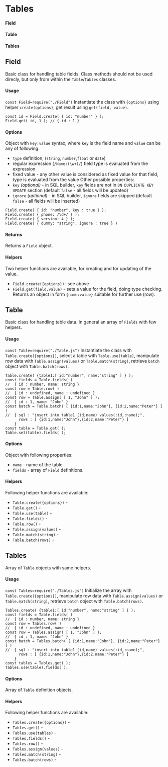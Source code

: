 # Tables

#### Field

#### Table

#### Tables

## Field

Basic class for handling table fields. Class methods should not be used direcly, but only from within the `Table`/`Tables` classes.

#### Usage

`const Field=require("./Field")`
Instantiate the class with `{options}` using helper `create(options)`, get result using `get(field, value)`.

```
const id = Field.create( { id: "number" } );
Field.get( id, 1 ); // { id : 1 }
```

#### Options

Object with `key:value` syntax, where `key` is the field name and `value` can be any of following:

- `type` definition, (`string`, `number`,`float` or `date`)
- regular expression (`/Name:(\w+)/`) field type is evaluated from the expression
- fixed value - any other value is considered as fixed value for that field, type is evaluated from the value
  Other possible properties:
- `key` _(optional)_ - in SQL builder, `key` fields are not in `ON DUPLICATE KEY UPDATE` section (default `false` - all fields will be updated)
- `ignore` _(optional)_ - in SQL builder, `ignore` fields are skipped (default `false` - all fields will be inserted)

```
Field.create( { id: "number", key : true } );
Field.create( { phone: /\d+/ } );
Field.create( { version: 4 } );
Field.create( { dummy: "string", ignore : true } )
```

#### Returns

Returns a `Field` object.

#### Helpers

Two helper functions are available, for creating and for updating of the value.

- `Field.create({options})`- see above
- `Field.get(field,value)` - sets a value for the field, doing type checking.  
  Returns an object in form `{name:value}` suitable for further use (row).

## Table

Basic class for handling table data. In general an array of `Fields` with few helpers.

#### Usage

`const Table=require("./Table.js")`
Instantiate the class with `Table.create({options})`, select a table with `Table.use(table)`, manipulate row data with `Table.assign(values)` or `Table.match(string)`, retrieve `batch` object with `Table.batch(rows)`.

```
Table.create( {table1:[ id:"number", name:"string" ] } );
const fields = Table.fields( )
//  { id : number, name: string }
const row = Table.row( )
//  { id : undefined, name : undefined }
const row = Table.assign( [ 1, "John" ] );
//  { id : 1, name: "John" }
const batch = Table.batch( [ {id:1,name:"John"}, {id:2,name:"Peter"} ] )
//  { sql : "insert into table1 (id,name) values(:id,:name);",
      rows : [ {id:1,name:"John"},{id:2,name:"Peter"} ]
    }
const table = Table.get( );
Table.set(table).fields( );
```

#### Options

Object with following properties:

- `name` - name of the table
- `fields` - array of `Field` definitions.

#### Helpers

Following helper functions are available:

- `Table.create({options})` -
- `Table.get()` -
- `Table.use(table)` -
- `Table.fields()` -
- `Table.row()` -
- `Table.assign(values)` -
- `Table.match(string)` -
- `Table.batch(rows)` -

## Tables

Array of `Table` objects with same helpers.

#### Usage

`const Tables=require("./Tables.js")`
Initialize the array with `Table.create({options})`, manipulate row data with `Table.assign(values)` or `Table.match(string)`, retrieve `batch` object with `Table.batch(rows)`.

```
Tables.create( {table1:[ id:"number", name:"string" ] } );
const fields = Table.fields( )
//  { id : number, name: string }
const row = Tables.row( )
//  { id : undefined, name : undefined }
const row = Tables.assign( [ 1, "John" ] );
//  { id : 1, name: "John" }
const batch = Tables.batch( [ {id:1,name:"John"}, {id:2,name:"Peter"} ] )
//  { sql : "insert into table1 (id,name) values(:id,:name);",
      rows : [ {id:1,name:"John"},{id:2,name:"Peter"} ]
    }
const tables = Tables.get( );
Tables.use(table).fields( );
```

#### Options

Array of `Table` definition objects.

#### Helpers

Following helper functions are available:

- `Tables.create({options})` -
- `Tables.get()` -
- `Tables.use(tables)` -
- `Tables.fields()` -
- `Tables.row()` -
- `Tables.assign(values)` -
- `Tables.match(string)` -
- `Tables.batch(rows)` -
